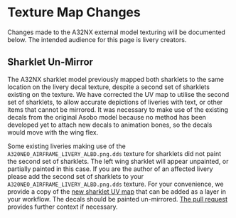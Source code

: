 # Texture Map Changes

Changes made to the A32NX external model texturing will be documented below. The intended audience for this page is livery creators.

## Sharklet Un-Mirror

The A32NX sharklet model previously mapped both sharklets to the same location on the livery decal texture, despite a second set of sharklets existing on the texture. We have corrected the UV map to utilise the second set of sharklets, to allow accurate depictions of liveries with text, or other items that cannot be mirrored. It was necessary to make use of the existing decals from the original Asobo model because no method has been developed yet to attach new decals to animation bones, so the decals would move with the wing flex.

Some existing liveries making use of the `A320NEO_AIRFRAME_LIVERY_ALBD.png.dds` texture for sharklets did not paint the second set of sharklets. The left wing sharklet will appear unpainted, or partially painted in this case. If you are the author of an affected livery  please add the second set of sharklets to your `A320NEO_AIRFRAME_LIVERY_ALBD.png.dds` texture. For your convenience, we provide a copy of the [new sharklet UV map](../assets/a32nx-dev/sharklet_uv_4k.png) that can be added as a layer in your workflow. The decals should be painted un-mirrored. [The pull request](https://github.com/flybywiresim/a32nx/pull/5490) provides further context if necessary.
